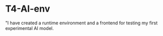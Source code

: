 # T4-AI-env
 "I have created a runtime environment and a frontend for testing my first experimental AI model.
